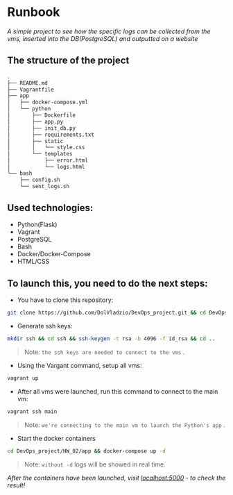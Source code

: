 # Runbook

_A simple project to see how the specific logs can be collected from the vms, inserted into the DB(PostgreSQL) and outputted on a website_

## The structure of the project
```sh
.
├── README.md
├── Vagrantfile
├── app
│   ├── docker-compose.yml
│   └── python
│       ├── Dockerfile
│       ├── app.py
│       ├── init_db.py
│       ├── requirements.txt
│       ├── static
│       │   └── style.css
│       └── templates
│           ├── error.html
│           └── logs.html
└── bash
    ├── config.sh
    └── sent_logs.sh
```

## Used technologies:
- Python(Flask)
- Vagrant
- PostgreSQL
- Bash
- Docker/Docker-Compose
- HTML/CSS


## To launch this, you need to do the next steps:

- You have to clone this repository:
```sh
git clone https://github.com/DolVladzio/DevOps_project.git && cd DevOps_project
```

- Generate ssh keys:
```sh
mkdir ssh && cd ssh && ssh-keygen -t rsa -b 4096 -f id_rsa && cd ..
```
> Note: `the ssh keys are needed to connect to the vms` .

- Using the Vargant command, setup all vms:
```sh
vagrant up
```

- After all vms were launched, run this command to connect to the main vm:
```sh
vagrant ssh main
```
> Note: `we're connecting to the main vm to launch the Python's app` .

- Start the docker containers
```sh
cd DevOps_project/HW_02/app && docker-compose up -d
```
> Note: `without -d` logs will be showed in real time.

_After the containers have been launched, visit [localhost:5000] - to check the result!_

[//]: # (These are reference links)
[localhost:5000]: <http://localhost:5000>
